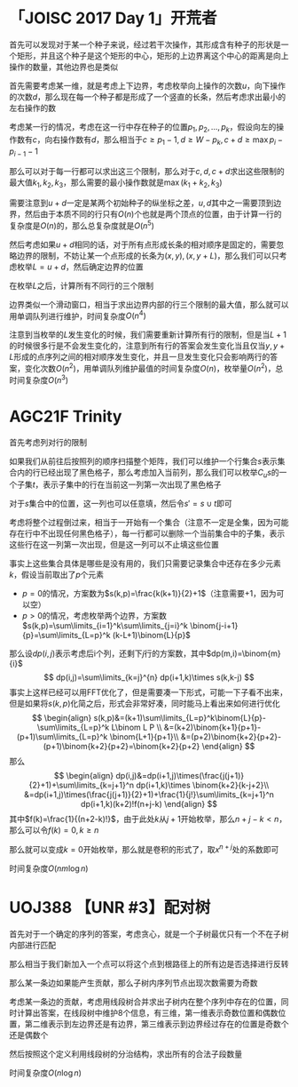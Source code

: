 # 「JOISC 2017 Day 1」开荒者

首先可以发现对于某一个种子来说，经过若干次操作，其形成含有种子的形状是一个矩形，并且这个种子是这个矩形的中心，矩形的上边界离这个中心的距离是向上操作的数量，其他边界也是类似

首先需要考虑某一维，就是考虑上下边界，考虑枚举向上操作的次数$u$，向下操作的次数$d$，那么现在每一个种子都是形成了一个竖直的长条，然后考虑求出最小的左右操作的数

考虑某一行的情况，考虑在这一行中存在种子的位置$p_1,p_2,...,p_k$，假设向左的操作数有$c$，向右操作数有$d$，那么相当于$c\geq p_1-1,d\geq W-p_k,c+d\geq \max p_i-p_{i-1}-1$

那么可以对于每一行都可以求出这三个限制，那么对于$c,d,c+d$求出这些限制的最大值$k_1,k_2,k_3$，那么需要的最小操作数就是$\max(k_1+k_2,k_3)$

需要注意到$u+d$一定是某两个初始种子的纵坐标之差，$u,d$其中之一需要顶到边界，然后由于本质不同的行只有$O(n)$个也就是两个顶点的位置，由于计算一行的复杂度是$O(n)$的，那么总复杂度就是$O(n^5)$

然后考虑如果$u+d$相同的话，对于所有点形成长条的相对顺序是固定的，需要忽略边界的限制，不妨让某一个点形成的长条为$(x,y),(x,y+L)$，那么我们可以只考虑枚举$L=u+d$，然后确定边界的位置

在枚举$L$之后，计算所有不同行的三个限制

边界类似一个滑动窗口，相当于求出边界内部的行三个限制的最大值，那么就可以用单调队列进行维护，时间复杂度$O(n^4)$

注意到当枚举的$L$发生变化的时候，我们需要重新计算所有行的限制，但是当$L+1$的时候很多行是不会发生变化的，注意到所有行的答案会发生变化当且仅当$y,y+L$形成的点序列之间的相对顺序发生变化，并且一旦发生变化只会影响两行的答案，变化次数$O(n^2)$，用单调队列维护最值的时间复杂度$O(n)$，枚举量$O(n^2)$，总时间复杂度$O(n^3)$

# AGC21F Trinity 

首先考虑列对行的限制

如果我们从前往后按照列的顺序扫描整个矩阵，我们可以维护一个行集合$s$表示集合内的行已经出现了黑色格子，那么考虑加入当前列，那么我们可以枚举$C_{u}s$的一个子集$t$，表示子集中的行在当前这一列第一次出现了黑色格子

对于$s$集合中的位置，这一列也可以任意填，然后令$s'=s\cup t$即可

考虑将整个过程倒过来，相当于一开始有一个集合（注意不一定是全集，因为可能存在行中不出现任何黑色格子），每一行都可以删除一个当前集合中的子集，表示这些行在这一列第一次出现，但是这一列可以不止填这些位置

事实上这些集合具体是哪些是没有用的，我们只需要记录集合中还存在多少元素$k$，假设当前取出了$p$个元素

- $p=0$的情况，方案数为$s(k,p)=\frac{k(k+1)}{2}+1$（注意需要+1，因为可以空）
- $p>0$的情况，考虑枚举两个边界，方案数$s(k,p)=\sum\limits_{i=1}^k\sum\limits_{j=i}^k \binom{j-i+1}{p}=\sum\limits_{L=p}^k (k-L+1)\binom{L}{p}$

那么设$dp(i,j)$表示考虑后i个列，还剩下$j$行的方案数，其中$dp(m,i)=\binom{m}{i}$
$$
dp(i,j)=\sum\limits_{k=j}^{n} dp(i+1,k)\times s(k,k-j)
$$
事实上这样已经可以用FFT优化了，但是需要凑一下形式，可能一下子看不出来，但是如果将$s(k,p)$化简之后，形式会非常好凑，同时能马上看出来如何进行优化
$$
\begin{align}
s(k,p)&=(k+1)\sum\limits_{L=p}^k\binom{L}{p}-\sum\limits_{L=p}^k L\binom L P \\
&=(k+2)\binom{k+1}{p+1}- (p+1)\sum\limits_{L=p}^k \binom{L+1}{p+1}\\
&=(p+2)\binom{k+2}{p+2}-(p+1)\binom{k+2}{p+2}=\binom{k+2}{p+2}
\end{align}
$$
那么
$$
\begin{align}
dp(i,j)&=dp(i+1,j)\times(\frac{j(j+1)}{2}+1)+\sum\limits_{k=j+1}^n dp(i+1,k)\times \binom{k+2}{k-j+2}\\
&=dp(i+1,j)\times(\frac{j(j+1)}{2}+1)+\frac{1}{j!}\sum\limits_{k=j+1}^n dp(i+1,k)(k+2)!f(n+j-k) 
\end{align}
$$
其中$f(k)=\frac{1}{(n+2-k)!}$，由于此处$k$从$j+1$开始枚举，那么$n+j-k<n$，那么可以令$f(k)=0,k\geq n$

那么就可以变成$k=0$开始枚举，那么就是卷积的形式了，取$x^{n+j}$处的系数即可

时间复杂度$O(nm\log n)$

# UOJ388 【UNR #3】配对树

首先对于一个确定的序列的答案，考虑贪心，就是一个子树最优只有一个不在子树内部进行匹配

那么相当于我们新加入一个点可以将这个点到根路径上的所有边是否选择进行反转

那么某一条边如果能产生贡献，那么子树内序列节点出现次数需要为奇数

考虑某一条边的贡献，考虑用线段树合并求出子树内在整个序列中存在的位置，同时计算出答案，在线段树中维护8个信息，有三维，第一维表示奇数位置和偶数位置，第二维表示到左边界还是有边界，第三维表示到边界经过存在的位置是奇数个还是偶数个

然后按照这个定义利用线段树的分治结构，求出所有的合法子段数量

时间复杂度$O(n\log n)$

